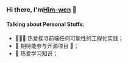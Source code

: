### Hi there, I'm[Him-wen](https://wenvoi.github.io/) 👋

#### Talking about Personal Stuffs:
+ 👨🏻‍💻 热爱探寻前端任何可能性的工程化实践；
+ 👯 期待能参与开源项目 🤝；
+ 💬 热爱学习知识；

<!--
**Him-wen/Him-wen** is a ✨ _special_ ✨ repository because its `README.md` (this file) appears on your GitHub profile.

Here are some ideas to get you started:

- 🔭 I’m currently working on ...
- 🌱 I’m currently learning ...
- 👯 I’m looking to collaborate on ...
- 🤔 I’m looking for help with ...
- 💬 Ask me about ...
- 📫 How to reach me: ...
- 😄 Pronouns: ...
- ⚡ Fun fact: ...
-->
